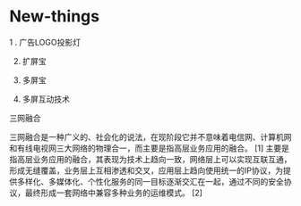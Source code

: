 # New-things


1 . 广告LOGO投影灯

2.  扩屏宝

3.  多屏宝

4. 多屏互动技术



三网融合 

三网融合是一种广义的、社会化的说法，在现阶段它并不意味着电信网、计算机网和有线电视网三大网络的物理合一，而主要是指高层业务应用的融合。 [1] 
主要是指高层业务应用的融合，其表现为技术上趋向一致，网络层上可以实现互联互通，形成无缝覆盖，业务层上互相渗透和交叉，应用层上趋向使用统一的IP协议，为提供多样化、多媒体化、个性化服务的同一目标逐渐交汇在一起，通过不同的安全协议，最终形成一套网络中兼容多种业务的运维模式。 [2] 
